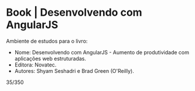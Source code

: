 # Book | Desenvolvendo com AngularJS
Ambiente de estudos para o livro: 

- Nome: Desenvolvendo com AngularJS - Aumento de produtividade com aplicações web estruturadas.
- Editora: Novatec.
- Autores: Shyam Seshadri e Brad Green (O'Reilly).


35/350